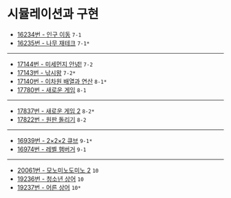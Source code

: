 # 시뮬레이션과 구현

- [16234번 - 인구 이동](https://www.acmicpc.net/problem/16234) `7-1`
- [16235번 - 나무 재테크](https://www.acmicpc.net/problem/16235) `7-1*`
---
- [17144번 - 미세먼지 안녕!](https://www.acmicpc.net/problem/17144) `7-2`
- [17143번 - 낚시왕](https://www.acmicpc.net/problem/17143) `7-2*`
- [17140번 - 이차원 배열과 연산](https://www.acmicpc.net/problem/17140) `8-1*`
- [17780번 - 새로운 게임](https://www.acmicpc.net/problem/17780) `8-1`
---
- [17837번 - 새로운 게임 2](https://www.acmicpc.net/problem/17837) `8-2*`
- [17822번 - 원판 돌리기](https://www.acmicpc.net/problem/17822) `8-2`
---
- [16939번 - 2×2×2 큐브](https://www.acmicpc.net/problem/16939) `9-1*`
- [16974번 - 레벨 햄버거](https://www.acmicpc.net/problem/16974) `9-1`
---
- [20061번 - 모노미노도미노 2](https://www.acmicpc.net/problem/20061) `10`
- [19236번 - 청소년 상어](https://www.acmicpc.net/problem/19236) `10`
- [19237번 - 어른 상어](https://www.acmicpc.net/problem/19237) `10*`

